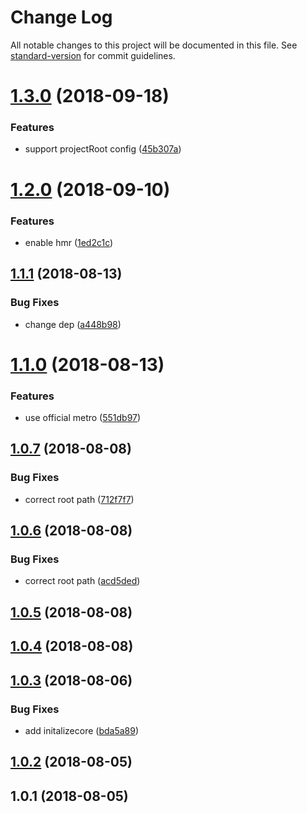 # Change Log

All notable changes to this project will be documented in this file. See [standard-version](https://github.com/conventional-changelog/standard-version) for commit guidelines.

<a name="1.3.0"></a>
# [1.3.0](https://github.com/cliberal/railn/compare/v1.2.0...v1.3.0) (2018-09-18)


### Features

* support projectRoot config ([45b307a](https://github.com/cliberal/railn/commit/45b307a))



<a name="1.2.0"></a>
# [1.2.0](https://github.com/cliberal/railn/compare/v1.1.1...v1.2.0) (2018-09-10)


### Features

* enable hmr ([1ed2c1c](https://github.com/cliberal/railn/commit/1ed2c1c))



<a name="1.1.1"></a>
## [1.1.1](https://github.com/cliberal/railn/compare/v1.1.0...v1.1.1) (2018-08-13)


### Bug Fixes

* change dep ([a448b98](https://github.com/cliberal/railn/commit/a448b98))



<a name="1.1.0"></a>
# [1.1.0](https://github.com/cliberal/railn/compare/v1.0.7...v1.1.0) (2018-08-13)


### Features

* use official metro ([551db97](https://github.com/cliberal/railn/commit/551db97))



<a name="1.0.7"></a>
## [1.0.7](https://github.com/cliberal/railn/compare/v1.0.5...v1.0.7) (2018-08-08)


### Bug Fixes

* correct root path ([712f7f7](https://github.com/cliberal/railn/commit/712f7f7))



<a name="1.0.6"></a>
## [1.0.6](https://github.com/cliberal/railn/compare/v1.0.5...v1.0.6) (2018-08-08)


### Bug Fixes

* correct root path ([acd5ded](https://github.com/cliberal/railn/commit/acd5ded))



<a name="1.0.5"></a>
## [1.0.5](https://github.com/cliberal/railn/compare/v1.0.4...v1.0.5) (2018-08-08)



<a name="1.0.4"></a>
## [1.0.4](https://github.com/cliberal/railn/compare/v1.0.3...v1.0.4) (2018-08-08)



<a name="1.0.3"></a>
## [1.0.3](https://github.com/cliberal/railn/compare/v1.0.2...v1.0.3) (2018-08-06)


### Bug Fixes

* add initalizecore ([bda5a89](https://github.com/cliberal/railn/commit/bda5a89))



<a name="1.0.2"></a>
## [1.0.2](https://github.com/cliberal/railn/compare/v1.0.1...v1.0.2) (2018-08-05)



<a name="1.0.1"></a>
## 1.0.1 (2018-08-05)
